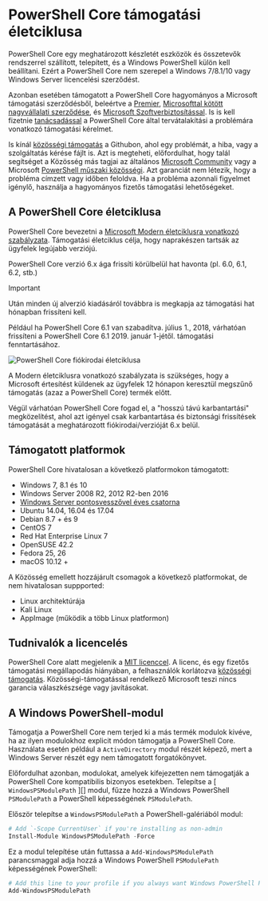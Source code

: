 # <a name="powershell-core-support-lifecycle"></a>PowerShell Core támogatási életciklusa

PowerShell Core egy meghatározott készletét eszközök és összetevők rendszerrel szállított, telepített, és a Windows PowerShell külön kell beállítani.
Ezért a PowerShell Core nem szerepel a Windows 7/8.1/10 vagy Windows Server licencelési szerződést.

Azonban esetében támogatott a PowerShell Core hagyományos a Microsoft támogatási szerződésből, beleértve a [Premier][], [Microsofttal kötött nagyvállalati szerződése][enterprise-agreement], és [Microsoft Szoftverbiztosítással][assurance].
Is is kell fizetnie [tanácsadással][] a PowerShell Core által tervátalakítási a problémára vonatkozó támogatási kérelmet.

Is kínál [közösségi támogatás][] a Githubon, ahol egy problémát, a hiba, vagy a szolgáltatás kérése fájlt is.
Azt is megteheti, előfordulhat, hogy talál segítséget a Közösség más tagjai az általános [Microsoft Community][] vagy a Microsoft [PowerShell műszaki közösségi][].
Azt garanciát nem létezik, hogy a probléma címzett vagy időben feloldva.
Ha a probléma azonnali figyelmet igénylő, használja a hagyományos fizetős támogatási lehetőségeket.

## <a name="lifecycle-of-powershell-core"></a>A PowerShell Core életciklusa

PowerShell Core bevezetni a [Microsoft Modern életciklusra vonatkozó szabályzata][modern].
Támogatási életciklus célja, hogy naprakészen tartsák az ügyfelek legújabb verziójú.

PowerShell Core verzió 6.x ága frissíti körülbelül hat havonta (pl. 6.0, 6.1, 6.2, stb.)

> [!IMPORTANT]
> Után minden új alverzió kiadásáról továbbra is megkapja az támogatási hat hónapban frissíteni kell.

Például ha PowerShell Core 6.1 van szabadítva. július 1., 2018, várhatóan frissíteni a PowerShell Core 6.1 2019. január 1-jétől. támogatási fenntartásához.

![PowerShell Core fiókirodai életciklusa][lifecycle-chart]

A Modern életciklusra vonatkozó szabályzata is szükséges, hogy a Microsoft értesítést küldenek az ügyfelek 12 hónapon keresztül megszűnő támogatás (azaz a PowerShell Core) termék előtt.

Végül várhatóan PowerShell Core fogad el, a "hosszú távú karbantartási" megközelítést, ahol azt igényel csak karbantartása és biztonsági frissítések támogatását a meghatározott fiókirodai/verzióját 6.x belül.

## <a name="supported-platforms"></a>Támogatott platformok

PowerShell Core hivatalosan a következő platformokon támogatott:

* Windows 7, 8.1 és 10
* Windows Server 2008 R2, 2012 R2-ben 2016
* [Windows Server pontosvesszővel éves csatorna][semi-annual]
* Ubuntu 14.04, 16.04 és 17.04
* Debian 8.7 + és 9
* CentOS 7
* Red Hat Enterprise Linux 7
* OpenSUSE 42.2
* Fedora 25, 26
* macOS 10.12 +

A Közösség emellett hozzájárult csomagok a következő platformokat, de nem hivatalosan suppported:

* Linux architektúrája
* Kali Linux
* AppImage (működik a több Linux platformon)

## <a name="notes-on-licensing"></a>Tudnivalók a licencelés

PowerShell Core alatt megjelenik a [MIT licenccel][].
A licenc, és egy fizetős támogatási megállapodás hiányában, a felhasználók korlátozva [közösségi támogatás][].
Közösségi-támogatással rendelkező Microsoft teszi nincs garancia válaszkészsége vagy javításokat.

## <a name="windows-powershell-module"></a>A Windows PowerShell-modul

Támogatja a PowerShell Core nem terjed ki a más termék modulok kivéve, ha az ilyen modulokhoz explicit módon támogatja a PowerShell Core.
Használata esetén például a `ActiveDirectory` modul részét képező, mert a Windows Server részét egy nem támogatott forgatókönyvet.

Előfordulhat azonban, modulokat, amelyek kifejezetten nem támogatják a PowerShell Core kompatibilis bizonyos esetekben.
Telepítse a [ `WindowsPSModulePath` ][] modul, fűzze hozzá a Windows PowerShell `PSModulePath` a PowerShell képességének `PSModulePath`.

Először telepítse a `WindowsPSModulePath` a PowerShell-galériából modul:

```powershell
# Add `-Scope CurrentUser` if you're installing as non-admin 
Install-Module WindowsPSModulePath -Force
```

Ez a modul telepítése után futtassa a `Add-WindowsPSModulePath` parancsmaggal adja hozzá a Windows PowerShell `PSModulePath` képességének PowerShell:

```powershell
# Add this line to your profile if you always want Windows PowerShell PSModulePath
Add-WindowsPSModulePath
```

[Premier]: https://www.microsoft.com/en-us/microsoftservices/support.aspx
[enterprise-agreement]: https://www.microsoft.com/en-us/licensing/licensing-programs/enterprise.aspx
[assurance]: https://www.microsoft.com/en-us/licensing/licensing-programs/software-assurance-default.aspx
[közösségi támogatás]: https://github.com/powershell/powershell/issues
[Microsoft Community]: https://answers.microsoft.com/
[PowerShell műszaki közösségi]: https://techcommunity.microsoft.com/t5/PowerShell/ct-p/WindowsPowerShell
[tanácsadással]: https://support.microsoft.com/assistedsupportproducts
[modern]: https://support.microsoft.com/help/30881/modern-lifecycle-policy
[lifecycle-chart]: ./images/modern-lifecycle.png
[semi-annual]: https://docs.microsoft.com/windows-server/get-started/semi-annual-channel-overview
[MIT licenccel]: https://github.com/PowerShell/PowerShell/blob/master/LICENSE.txt
["WindowsPSModulePath"]: https://www.powershellgallery.com/packages/WindowsPSModulePath/
